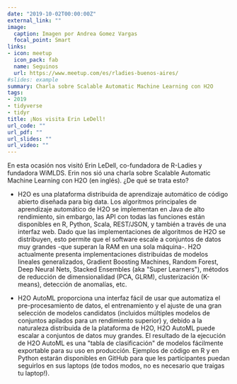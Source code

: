 ```yaml
---
date: "2019-10-02T00:00:00Z"
external_link: ""
image:
  caption: Imagen por Andrea Gomez Vargas
  focal_point: Smart
links:
- icon: meetup
  icon_pack: fab
  name: Seguinos
  url: https://www.meetup.com/es/rladies-buenos-aires/
#slides: example
summary: Charla sobre Scalable Automatic Machine Learning con H2O
tags:
- 2019
- tidyverse
- tidyr
title: ¡Nos visita Erin LeDell! 
url_code: ""
url_pdf: ""
url_slides: ""
url_video: ""
---
```



En esta ocasión nos visitó Erin LeDell, co-fundadora de R-Ladies y fundadora WiMLDS. Erin nos sió una charla sobre Scalable Automatic Machine Learning con H2O (en inglés). ¿De qué se trata esto?

- H2O es una plataforma distribuida de aprendizaje automático de código abierto diseñada para big data. Los algoritmos principales de aprendizaje automático de H2O se implementan en Java de alto rendimiento, sin embargo, las API con todas las funciones están disponibles en R, Python, Scala, REST/JSON, y también a través de una interfaz web. Dado que las implementaciones de algoritmos de H2O se distribuyen, esto permite que el software escale a conjuntos de datos muy grandes -que superan la RAM en una sola máquina-. H2O actualmente presenta implementaciones distribuidas de modelos lineales generalizados, Gradient Boosting Machines, Random Forest, Deep Neural Nets, Stacked Ensembles (aka "Super Learners"), métodos de reducción de dimensionalidad (PCA, GLRM), clusterización (K-means), detección de anomalías, etc.

- H2O AutoML proporciona una interfaz fácil de usar que automatiza el pre-procesamiento de datos, el entrenamiento y el ajuste de una gran selección de modelos candidatos (incluidos múltiples modelos de conjuntos apilados para un rendimiento superior) y, debido a la naturaleza distribuida de la plataforma de H2O, H2O AutoML puede escalar a conjuntos de datos muy grandes. El resultado de la ejecución de H2O AutoML es una "tabla de clasificación" de modelos fácilmente exportable para su uso en producción. Ejemplos de código en R y en Python estarán disponibles en GitHub para que les participantes puedan seguirlos en sus laptops (de todos modos, no es necesario que traigas tu laptop!).


